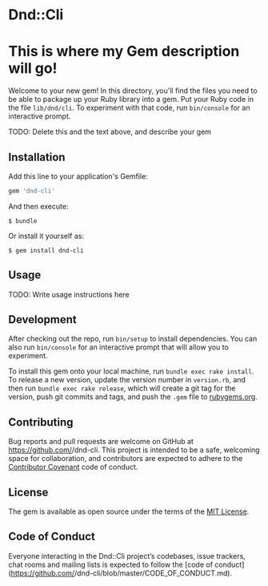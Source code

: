# Dnd::Cli

# This is where my Gem description will go!

Welcome to your new gem! In this directory, you'll find the files you need to be able to package up your Ruby library into a gem. Put your Ruby code in the file `lib/dnd/cli`. To experiment with that code, run `bin/console` for an interactive prompt.

TODO: Delete this and the text above, and describe your gem

## Installation

Add this line to your application's Gemfile:

```ruby
gem 'dnd-cli'
```

And then execute:

    $ bundle

Or install it yourself as:

    $ gem install dnd-cli

## Usage

TODO: Write usage instructions here

## Development

After checking out the repo, run `bin/setup` to install dependencies. You can also run `bin/console` for an interactive prompt that will allow you to experiment.

To install this gem onto your local machine, run `bundle exec rake install`. To release a new version, update the version number in `version.rb`, and then run `bundle exec rake release`, which will create a git tag for the version, push git commits and tags, and push the `.gem` file to [rubygems.org](https://rubygems.org).

## Contributing

Bug reports and pull requests are welcome on GitHub at https://github.com/<github username>/dnd-cli. This project is intended to be a safe, welcoming space for collaboration, and contributors are expected to adhere to the [Contributor Covenant](http://contributor-covenant.org) code of conduct.

## License

The gem is available as open source under the terms of the [MIT License](https://opensource.org/licenses/MIT).

## Code of Conduct

Everyone interacting in the Dnd::Cli project’s codebases, issue trackers, chat rooms and mailing lists is expected to follow the [code of conduct](https://github.com/<github username>/dnd-cli/blob/master/CODE_OF_CONDUCT.md).
